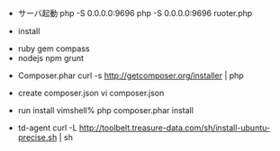 * サーバ起動
    php -S 0.0.0.0:9696 
    php -S 0.0.0.0:9696 ruoter.php

* install
- ruby gem compass
- nodejs npm grunt


* Composer.phar
    curl -s http://getcomposer.org/installer | php

- create composer.json
    vi composer.json

- run install
    vimshell% php composer.phar install

* td-agent
    curl -L http://toolbelt.treasure-data.com/sh/install-ubuntu-precise.sh | sh 


